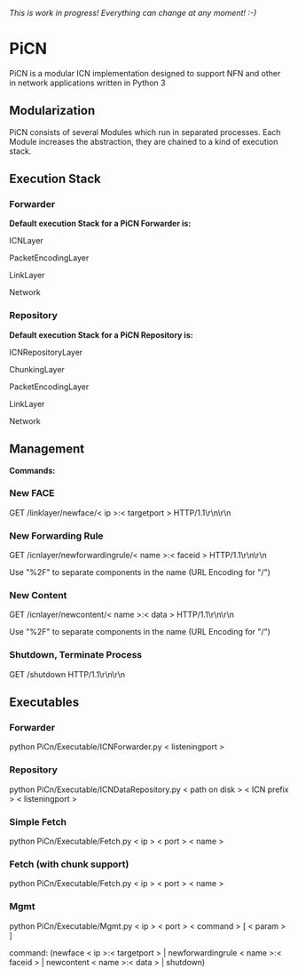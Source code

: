 *This is work in progress! Everything can change at any moment! :-)*



# PiCN 
PiCN is a modular ICN implementation designed to support NFN and
other in network applications written in Python 3

## Modularization
PiCN consists of several Modules which run in separated processes. 
Each Module increases the abstraction, they are chained to a kind 
of execution stack. 


## Execution Stack

### Forwarder

**Default execution Stack for a PiCN Forwarder is:**

ICNLayer 

PacketEncodingLayer

LinkLayer

Network

### Repository

**Default execution Stack for a PiCN Repository is:**

ICNRepositoryLayer

ChunkingLayer

PacketEncodingLayer

LinkLayer

Network

## Management

**Commands:**

### New FACE

GET /linklayer/newface/< ip >:< targetport > HTTP/1.1\r\n\r\n

### New Forwarding Rule

GET /icnlayer/newforwardingrule/< name >:< faceid > HTTP/1.1\r\n\r\n

Use "%2F" to separate components in the name (URL Encoding for "/")

### New Content 

GET /icnlayer/newcontent/< name >:< data > HTTP/1.1\r\n\r\n

Use "%2F" to separate components in the name (URL Encoding for "/")

### Shutdown, Terminate Process

GET /shutdown HTTP/1.1\r\n\r\n

## Executables

### Forwarder
python PiCn/Executable/ICNForwarder.py < listeningport >

### Repository
python PiCn/Executable/ICNDataRepository.py < path on disk > < ICN prefix > < listeningport >


### Simple Fetch
python PiCn/Executable/Fetch.py < ip > < port > < name >

### Fetch (with chunk support)
python PiCn/Executable/Fetch.py < ip > < port > < name >

### Mgmt
python PiCn/Executable/Mgmt.py < ip > < port > < command > [ < param > ]

command: (newface < ip >:< targetport > | newforwardingrule < name >:< faceid > | newcontent < name >:< data > | shutdown)
